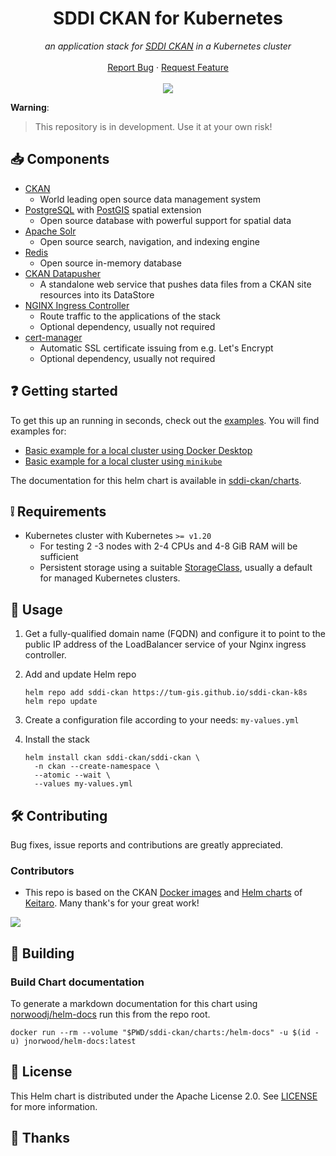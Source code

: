<h1 align="center">SDDI CKAN for Kubernetes</h1>

<p align="center">
    <em>an application stack for <a title="SDDI CKAN" href="https://github.com/tum-gis/SDDI-CKAN-Docker">SDDI CKAN</a> in a Kubernetes cluster</em>
    <br />
    <br />
    <a href="https://github.com/tum-gis/sddi-ckan-k8s/issues">Report Bug</a>
    ·
    <a href="https://github.com/tum-gis/sddi-ckan-k8s/issues">Request Feature</a>
    <br />
    <br />
    <a href="https://github.com/tum-gis/sddi-ckan-k8s/releases" title="Latest release">
    <img src="https://img.shields.io/github/v/release/tum-gis/sddi-ckan-k8s?sort=semver">
  </a>
</p>

**Warning**:
> This repository is in development. Use it at your own risk!

## :inbox_tray: Components

* [CKAN](https://ckan.org/)
  * World leading open source data management system
* [PostgreSQL](https://www.postgresql.org/) with [PostGIS](https://postgis.net/)
  spatial extension
  * Open source database with powerful support for spatial data
* [Apache Solr](https://solr.apache.org/)
  * Open source search, navigation, and indexing engine
* [Redis](https://redis.io/)
  * Open source in-memory database
* [CKAN Datapusher](https://github.com/ckan/datapusher)
  * A standalone web service that pushes data files from a CKAN site resources into its DataStore
* [NGINX Ingress Controller](https://docs.nginx.com/nginx-ingress-controller/)
  * Route traffic to the applications of the stack
  * Optional dependency, usually not required
* [cert-manager](https://cert-manager.io/docs/)
  * Automatic SSL certificate issuing from e.g. Let's Encrypt
  * Optional dependency, usually not required

## :question: Getting started

To get this up an running in seconds, check out the [examples](examples). You will find examples for:

* [Basic example for a local cluster using Docker Desktop](examples/docker-desktop/)
* [Basic example for a local cluster using `minikube`](examples/minikube/)

The documentation for this helm chart is available in [sddi-ckan/charts](sddi-ckan/charts).

## :grey_exclamation: Requirements

* Kubernetes cluster with Kubernetes `>= v1.20`
  * For testing 2 -3 nodes with 2-4 CPUs and 4-8 GiB RAM will be sufficient
  * Persistent storage using a suitable  [StorageClass](https://kubernetes.io/docs/concepts/storage/storage-classes/),
  usually a default for managed Kubernetes clusters.

## :rocket: Usage

1. Get a fully-qualified domain name (FQDN) and configure it to point to the public IP address of
   the LoadBalancer service of your Nginx ingress controller.

2. Add and update Helm repo

   ```console
   helm repo add sddi-ckan https://tum-gis.github.io/sddi-ckan-k8s
   helm repo update
   ```

3. Create a configuration file according to your needs: `my-values.yml`

4. Install the stack

   ```console
   helm install ckan sddi-ckan/sddi-ckan \
     -n ckan --create-namespace \
     --atomic --wait \
     --values my-values.yml
   ```

## :hammer_and_wrench: Contributing

Bug fixes, issue reports and contributions are greatly appreciated.

### Contributors

* This repo is based on the CKAN [Docker images](https://github.com/keitaroinc/docker-ckan)
  and [Helm charts](https://github.com/keitaroinc/ckan-helm) of
  [Keitaro](https://github.com/keitaroinc). Many thank's for your great work!

<a href="https://github.com/tum-gis/sddi-ckan-k8s/graphs/contributors">
  <img src="https://contrib.rocks/image?repo=tum-gis/sddi-ckan-k8s" />
</a>

## :construction_worker: Building

### Build Chart documentation

To generate a markdown documentation for this chart
using [norwoodj/helm-docs](https://github.com/norwoodj/helm-docs)
run this from the repo root.

```shell
docker run --rm --volume "$PWD/sddi-ckan/charts:/helm-docs" -u $(id -u) jnorwood/helm-docs:latest
```

## :memo: License

This Helm chart is distributed under the Apache License 2.0. See [LICENSE](LICENSE) for more information.

## :handshake: Thanks
